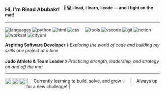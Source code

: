### Hi, I'm Rinad Abubakr! &nbsp;&nbsp;<sup>🥋 💻 I lead, I learn, I code — and I fight on the mat!</sup>

----

![languages](https://img.shields.io/static/v1?label=&message=languages:&color=111&style=flat-square)
![python](https://img.shields.io/static/v1?logo=python&label=&message=Python&color=36465D&logoColor=AAA&style=flat-square)
![html](https://img.shields.io/static/v1?logo=html5&label=&message=HTML&color=36465D&logoColor=AAA&style=flat-square)
![css](https://img.shields.io/static/v1?logo=css3&label=&message=CSS&color=36465D&logoColor=AAA&style=flat-square)
&nbsp;&nbsp;&nbsp;
![tools](https://img.shields.io/static/v1?label=&message=tools:&color=111&style=flat-square)
![vscode](https://img.shields.io/static/v1?logo=visualstudiocode&label=&message=VSCode&color=36465D&logoColor=AAA&style=flat-square)
![git](https://img.shields.io/static/v1?logo=git&label=&message=Git&color=36465D&logoColor=AAA&style=flat-square)
![notion](https://img.shields.io/static/v1?logo=notion&label=&message=Notion&color=36465D&logoColor=AAA&style=flat-square)
&nbsp;&nbsp;&nbsp;
![worksat](https://img.shields.io/static/v1?label=&message=@:&color=111&style=flat-square)
![cityuni](https://img.shields.io/static/v1?label=City%20University&message=Malaysia&color=111&style=flat-square)

**Aspiring Software Developer** &#12299; _Exploring the world of code and building my skills one project at a time_  
<br/>
**Judo Athlete & Team Leader** &#12299; _Practicing strength, leadership, and strategy on and off the mat_

----

<a href="https://github.com/YOUR_GITHUB_USERNAME">
  <img align="left" alt="Rinad's GitHub" width="20px" src="https://simpleicons.now.sh/github/495f7e" />
</a>
<a href="https://www.instagram.com/YOUR_INSTAGRAM">
  <img align="left" alt="Rinad's Instagram" width="20px" src="https://simpleicons.now.sh/instagram/495f7e" />
</a>
<a href="https://linkedin.com/in/YOUR_LINKEDIN_USERNAME">
  <img align="left" alt="Rinad's LinkedIn" width="20px" src="https://simpleicons.now.sh/linkedin/495f7e" />
</a>

| &nbsp;&nbsp;&nbsp; Currently learning to build, solve, and grow 💡 &nbsp;&nbsp;&nbsp;|&nbsp;&nbsp;&nbsp; Always up for a new challenge! |


